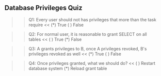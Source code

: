 
## Database Privileges Quiz

>>Q1: Every user should not has privileges that more than the task require <<
(*) True
( ) False

>>Q2: For normal user, it is reasonable to grant SELECT on all tables <<
( ) True
(*) False

>>Q3: A grants privileges to B, once A privileges revoked, B's privileges revoked as well <<
(*) True
( ) False

>>Q4: Once privileges granted, what we should do? <<
( ) Restart database system
(*) Reload grant table
